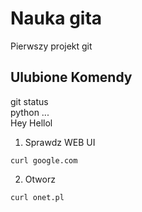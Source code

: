 # Nauka gita
Pierwszy projekt git
## Ulubione Komendy     
git status  
  python ...  
      Hey Hellol
1. Sprawdz WEB UI
```
curl google.com
```
2. Otworz
```
curl onet.pl
```
